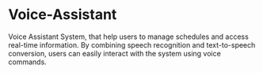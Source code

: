 # Voice-Assistant
Voice Assistant System, that help users to manage schedules and access real-time information. By  combining speech recognition and text-to-speech conversion, users can easily interact with the system using  voice commands.
